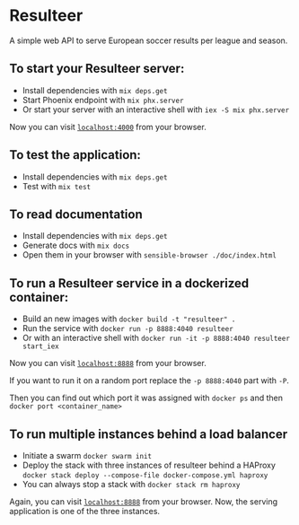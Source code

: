 # Resulteer

A simple web API to serve European soccer results per league and season.

## To start your Resulteer server:

  * Install dependencies with `mix deps.get`
  * Start Phoenix endpoint with `mix phx.server`
  * Or start your server with an interactive shell with `iex -S mix phx.server`

Now you can visit [`localhost:4000`](http://localhost:4000) from your browser.

## To test the application:

  * Install dependencies with `mix deps.get`
  * Test with `mix test`

## To read documentation

  * Install dependencies with `mix deps.get`
  * Generate docs with `mix docs`
  * Open them in your browser with `sensible-browser ./doc/index.html`

## To run a Resulteer service in a dockerized container:

  * Build an new images with `docker build -t "resulteer" .`
  * Run the service with `docker run -p 8888:4040 resulteer`
  * Or with an interactive shell with `docker run -it -p 8888:4040 resulteer start_iex`

Now you can visit [`localhost:8888`](http://localhost:8888) from your browser.

If you want to run it on a random port replace the `-p 8888:4040` part with `-P`.

Then you can find out which port it was assigned with `docker ps` and then `docker port <container_name>`

## To run multiple instances behind a load balancer

  * Initiate a swarm `docker swarm init`
  * Deploy the stack with three instances of resulteer behind a HAProxy `docker stack deploy --compose-file docker-compose.yml haproxy`
  * You can always stop a stack with `docker stack rm haproxy`

Again, you can visit [`localhost:8888`](http://localhost:8888) from your browser. Now, the serving application is one of the three instances.
